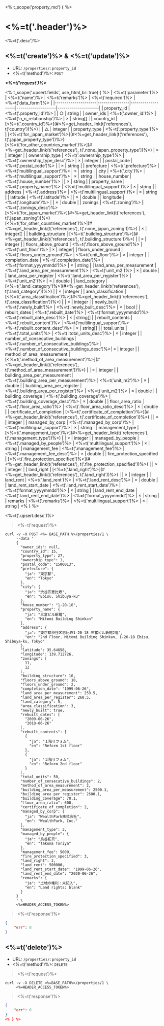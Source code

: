 <% t_scope('property_md') { %>
# <%=t('.header')%>

<%=t('.desc')%>

## <%=t('create')%> & <%=t('update')%>

- URL: `/properties/:property_id`
- <%=t('method')%>: `POST`

***<%=t('request')%>***

<% t_scope('.upsert.fields', use_html_br: true) { %>
| <%=t('parameter')%> | <%=t('name')%> | <%=t('remarks')%> | <%=t('required')%> | <%=t('data_form')%> |
|---------------------|----------------|-------------------|--------------------|---------------------|
| property_id | <%=t('.property_id')%> | | ○ | string |
| owner_ids | <%=t('.owner_id')%> | <%=t('n_n_relationship')%> | × | string[] |
| country_id | [<%=t('.country_id')%>](#<%=get_header_link(t('references'), t('country'))%>) | | △ | integer |
| property_type | <%=t('.property_type')%> | [<%=t('for_japan_market')%>](#<%=get_header_link(t('references'), t('.japan_property_type'))%>)<br>[<%=t('for_other_countries_market')%>](#<%=get_header_link(t('references'), t('.none_japan_property_type'))%>) | × | integer |
| ownership_type | <%=t('.ownership_type')%> | <%=t('.ownership_type_desc')%> | × | integer |
| postal_code | <%=t('.postal_code')%> | | × | string |
| prefecture | <%=t('.prefecture')%> | <%=t('multilingual_support')%> | × | string |
| city | <%=t('.city')%> | <%=t('multilingual_support')%> | × | string |
| house_number | <%=t('.house_number')%> | | × | string |
| property_name | <%=t('.property_name')%> | <%=t('multilingual_support')%> | × | string |
| address | <%=t('.address')%> | <%=t('multilingual_support')%> | × | string |
| latitude | <%=t('.latitude')%> | | × | double |
| longitude | <%=t('.longitude')%> | | × | double |
| zonings | <%=t('.zoning')%> | <%=t('.zonings_desc')%><br>[<%=t('for_japan_market')%>](#<%=get_header_link(t('references'), t('.japan_zoning'))%>)<br>[<%=t('for_other_countries_market')%>](#<%=get_header_link(t('references'), t('.none_japan_zoning'))%>) | × | integer[] |
| building_structure | [<%=t('.building_structure')%>](#<%=get_header_link(t('references'), t('.building_structure'))%>) | | × | integer |
| floors_above_ground | <%=t('.floors_above_ground')%> | <%=t('unit_floor')%> | × | integer|
| floors_under_ground | <%=t('.floors_under_ground')%> | <%=t('unit_floor')%> | × | integer |
| completion_date | <%=t('.completion_date')%> | <%=t('format_yyyymmdd')%> | × | string |
| land_area_per_measurement | <%=t('.land_area_per_measurement')%> | <%=t('unit_m2')%> | × | double |
| land_area_per_register | <%=t('.land_area_per_register')%> | <%=t('unit_m2')%> | × | double |
| land_category | [<%=t('.land_category')%>](#<%=get_header_link(t('references'), t('.land_category'))%>) | | × | integer |
| area_classification | [<%=t('.area_classification')%>](#<%=get_header_link(t('references'), t('.area_classification'))%>) | | × | integer |
| newly_built | <%=t('.newly_built')%> | <%=t('.newly_built_desc')%> | × | bool |
| rebuilt_dates | <%=t('.rebuilt_date')%> | <%=t('format_yyyymmdd')%><br><%=t('.rebuilt_date_desc')%> | × | string[] |
| rebuilt_contents | <%=t('.rebuilt_content')%> | <%=t('multilingual_support')%><br><%=t('.rebuilt_content_desc')%> | × | string[] |
| total_units | <%=t('.total_units')%> | <%=t('.total_units_desc')%> | × | integer |
| number_of_consecutive_buildings | <%=t('.number_of_consecutive_buildings')%> | <%=t('.number_of_consecutive_buildings_desc')%>| × | integer |
| method_of_area_measurement | [<%=t('.method_of_area_measurement')%>](#<%=get_header_link(t('references'), t('.method_of_area_measurement'))%>) | | × | integer |
| building_area_per_measurement | <%=t('.building_area_per_measurement')%> | <%=t('unit_m2')%> | × | double |
| building_area_per_register | <%=t('.building_area_per_register')%> | <%=t('unit_m2')%> | × | double |
| building_coverage | <%=t('.building_coverage')%> | <%=t('.building_coverage_desc')%> | × | double |
| floor_area_ratio | <%=t('.floor_area_ratio')%> | <%=t('.floor_area_ratio_desc')%> | × | double |
| certificate_of_completion | [<%=t('.certificate_of_completion')%>](#<%=get_header_link(t('references'), t('.certificate_of_completion'))%>) | | × | integer |
| managed_by_corp | <%=t('.managed_by_corp')%> | <%=t('multilingual_support')%> | × | string |
| management_type | [<%=t('.management_type')%>](#<%=get_header_link(t('references'), t('.management_type'))%>) | | × | integer |
| managed_by_people | <%=t('.managed_by_people')%> | <%=t('multilingual_support')%> | × | string |
| management_fee | <%=t('.management_fee')%> | <%=t('.management_fee_desc')%> | × | double |
| fire_protection_specified | [<%=t('.fire_protection_specified')%>](#<%=get_header_link(t('references'), t('.fire_protection_specified'))%>) | | × | integer |
| land_right | [<%=t('.land_right')%>](#<%=get_header_link(t('references'), t('.land_right'))%>) | | × | integer |
| land_rent | <%=t('.land_rent')%> | <%=t('.land_rent_desc')%> | × | double |
| land_rent_start_date | <%=t('.land_rent_start_date')%> | <%=t('format_yyyymmdd')%> | × | string |
| land_rent_end_date | <%=t('.land_rent_end_date')%> | <%=t('format_yyyymmdd')%> | × | string |
| remarks | <%=t('.remarks')%> | <%=t('multilingual_support')%> | × | string |
<% } %>

<%=t('.upsert.desc')%>

> <%=t('request')%>

```shell
curl -v -X POST <%= BASE_PATH %>/properties/1 \
     --data '
     {
       "owner_ids": null,
       "country_id": 15,
       "property_type": 27,
       "ownership_type": 1,
       "postal_code": "1500013",
       "prefecture": {
         "ja": "東京都",
         "en": "Tokyo"
       },
       "city": {
         "ja": "渋谷区恵比寿",
         "en": "Ebisu, Shibuya-ku"
       },
       "house_number": "1-20-18",
       "property_name": {
         "ja": "三富ビル新館",
         "en": "Mitomi Building Shinkan"
       },
       "address": {
         "ja": "東京都渋谷区恵比寿1-20-18 三富ビル新館2階",
         "en": "2nd Floor, Mitomi Building Shinkan, 1-20-18 Ebisu, Shibuya-ku, Tokyo"
       },
       "latitude": 35.64658,
       "longitude": 139.712726,
       "zonings": [
         11,
         12
       ],
       "building_structure": 10,
       "floors_above_ground": 10,
       "floors_under_ground": 2,
       "completion_date": "1999-06-26",
       "land_area_per_measurement": 250.5,
       "land_area_per_register": 260.5,
       "land_category": 5,
       "area_classification": 3,
       "newly_built": true,
       "rebuilt_dates": [
         "2009-06-26",
         "2018-06-26"
       ],
       "rebuilt_contents": [
         {
           "ja": "１階リフォム",
           "en": "Reform 1st floor"
         },
         {
           "ja": "２階リフォム",
           "en": "Reform 2nd floor"
         }
       ],
       "total_units": 50,
       "number_of_consecutive_buildings": 2,
       "method_of_area_measurement": 2,
       "building_area_per_measurement": 2500.1,
       "building_area_per_register": 2600.1,
       "building_coverage": 70.1,
       "floor_area_ratio": 600,
       "certificate_of_completion": 2,
       "managed_by_corp": {
         "ja": "WealthPark株式会社",
         "en": "WealthPark, Inc."
       },
       "management_type": 3,
       "managed_by_people": {
         "ja": "鳥谷拓真",
         "en": "Takuma Toriya"
       },
       "management_fee": 5000,
       "fire_protection_specified": 3,
       "land_right": 3,
       "land_rent": 500000,
       "land_rent_start_date": "1999-06-26",
       "land_rent_end_date": "2020-06-26",
       "remarks": {
         "ja": "土地の権利：未記入",
         "en": "Land rights: blank"
       }
     }
     ' \
     <%=HEADER_ACCESS_TOKEN%>
```

> <%=t('response')%>

```json
{
    "err": 0
}
```

## <%=t('delete')%>

- URL: `/properties/:property_id`
- <%=t('method')%>: `DELETE`

> <%=t('request')%>

```shell
curl -v -X DELETE <%=BASE_PATH%>/properties/1 \
     <%=HEADER_ACCESS_TOKEN%>
```

> <%=t('response')%>

```json
{
    "err": 0
}
<% } %>
